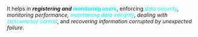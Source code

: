It helps in ***registering and <span style="color:#00ffff">monitoring users</span>***, enforcing *<span style="color:#00ffff">data security</span>, monitoring performance, <span style="color:#00ffff">maintaining data integrity</span>, dealing with <span style="color:#00ffff">concurrency control</span>*, and *recovering information corrupted by unexpected failure*.
